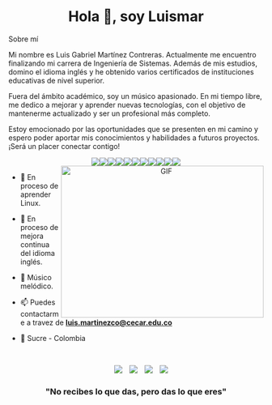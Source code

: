 <h1 align="center">Hola 👋, soy Luismar</h1>

<p>Sobre mí

Mi nombre es Luis Gabriel Martínez Contreras. Actualmente me encuentro finalizando mi carrera de Ingeniería de Sistemas. Además de mis estudios, domino el idioma inglés y he obtenido varios certificados de instituciones educativas de nivel superior.

Fuera del ámbito académico, soy un músico apasionado. En mi tiempo libre, me dedico a mejorar y aprender nuevas tecnologías, con el objetivo de mantenerme actualizado y ser un profesional más completo.

Estoy emocionado por las oportunidades que se presenten en mi camino y espero poder aportar mis conocimientos y habilidades a futuros proyectos. ¡Será un placer conectar contigo!</p>

<div style="display: flex; flex-wrap: wrap; justify-content: center;">
<img src="https://img.shields.io/badge/MySQL-005C84?style=for-the-badge&logo=mysql&logoColor=white">
<img src="https://img.shields.io/badge/Canva-%2300C4CC.svg?&style=for-the-badge&logo=Canva&logoColor=white">
<img src="https://img.shields.io/badge/Visual_Studio-5C2D91?style=for-the-badge&logo=visual%20studio&logoColor=white">
<img src="https://img.shields.io/badge/Visual_Studio_Code-0078D4?style=for-the-badge&logo=visual%20studio%20code&logoColor=white">
<img src="https://img.shields.io/badge/Todoist-E44332?style=for-the-badge&logo=todoist&logoColor=white">
<img src="https://img.shields.io/badge/Notion-000000?style=for-the-badge&logo=notion&logoColor=white">
<img src="https://img.shields.io/badge/Microsoft_Excel-217346?style=for-the-badge&logo=microsoft-excel&logoColor=white">
<img src="https://img.shields.io/badge/Microsoft_Office-D83B01?style=for-the-badge&logo=microsoft-office&logoColor=white">
<img src="https://img.shields.io/badge/Microsoft_Access-A4373A?style=for-the-badge&logo=microsoft-access&logoColor=white">
<img src="https://img.shields.io/badge/Microsoft_SQL_Server-CC2927?style=for-the-badge&logo=microsoft-sql-server&logoColor=white">
<img src="https://img.shields.io/badge/Microsoft_Word-2B579A?style=for-the-badge&logo=microsoft-word&logoColor=white">
<ima src="https://img.shields.io/badge/Overleaf-47A141?style=for-the-badge&logo=Overleaf&logoColor=white">
<ima src="https://img.shields.io/badge/GIT-E44C30?style=for-the-badge&logo=git&logoColor=white">
<ima src="https://img.shields.io/badge/powershell-5391FE?style=for-the-badge&logo=powershell&logoColor=white">
<ima src="https://img.shields.io/badge/Brave-FF1B2D?style=for-the-badge&logo=Brave&logoColor=white">
<ima src="https://img.shields.io/badge/Opera-FF1B2D?style=for-the-badge&logo=Opera&logoColor=white">
<ima src="https://img.shields.io/badge/Google_chrome-4285F4?style=for-the-badge&logo=Google-chrome&logoColor=white">
<ima src="https://img.shields.io/badge/Windows-0078D6?style=for-the-badge&logo=windows&logoColor=white">
<ima src="https://img.shields.io/badge/Linux_Mint-87CF3E?style=for-the-badge&logo=linux-mint&logoColor=white">
<ima src="https://img.shields.io/badge/RStudio-75AADB?style=for-the-badge&logo=RStudio&logoColor=white">
<ima src="https://img.shields.io/badge/sublime_text-%23575757.svg?&style=for-the-badge&logo=sublime-text&logoColor=important">
<ima src="https://img.shields.io/badge/GIT-E44C30?style=for-the-badge&logo=git&logoColor=white">

</div>


<a target="_blank" align="center">
  <img align="right" top="500" height="300" width="400" alt="GIF" src="https://media.giphy.com/media/SWoSkN6DxTszqIKEqv/giphy.gif">
</a>

- 🔭 En proceso de aprender Linux.</a>

- 🌱 En proceso de mejora continua del idioma inglés.</a>

- 🎼 Músico melódico.</a>

- 📫 Puedes contactarme a travez de **luis.martinezco@cecar.edu.co**</a>

- 📍 Sucre - Colombia
<br/>


<p align="center">

 <div align="center"  class="icons-social" style="margin-left: 10px;">
        <a style="margin-left: 10px;"  target="_blank" href="https://www.linkedin.com/in/luismarbv/">
			<img src="https://img.icons8.com/doodle/40/000000/linkedin--v2.png"></a>
        <a style="margin-left: 10px;" target="_blank" href="https://github.com/luismartco">
		<img src="https://img.icons8.com/doodle/40/000000/github--v1.png"></a>		
        <a style="margin-left: 10px;" target="_blank" href="https://www.instagram.com/luismarbv/">
			<img src="https://img.icons8.com/doodle/40/000000/instagram-new--v2.png"></a>
		<a style="margin-left: 10px;" target="_blank" href="https://twitter.com/theluismar1/">
			<img src="https://img.icons8.com/doodle/1x/twitter-squared--v2.png" ></a>
      </div>
</p>
<h3 align="center">"No recibes lo que das, pero das lo que eres"</h3>
